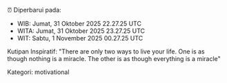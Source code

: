 ⏰ Diperbarui pada:
- WIB: Jumat, 31 Oktober 2025 22.27.25 UTC
- WITA: Jumat, 31 Oktober 2025 23.27.25 UTC
- WIT: Sabtu, 1 November 2025 00.27.25 UTC

Kutipan Inspiratif:
"There are only two ways to live your life. One is as though nothing is a miracle. The other is as though everything is a miracle"


Kategori: motivational

